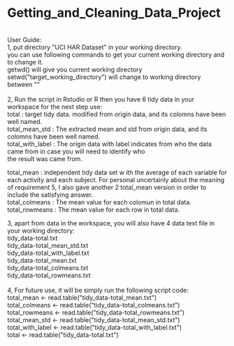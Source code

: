 Getting_and_Cleaning_Data_Project
=================================
</br>
User Guide:</br>
1, put directory "UCI HAR Dataset" in your working directory.</br>
    you can use following commands to get your current working directory and to change it.</br>
getwd() will give you current working directory</br>
setwd("target_working_directory")  will change to working directory between ""</br>
</br>
2, Run the script in Rstudio or R then you have 6 tidy data in your workspace for the next step use:</br>
total : target tidy data. modified from origin data, and its colomns have been well named.</br>
total_mean_std : The extracted mean and std from origin data, and its colomns have been well named.</br>
total_with_label : The origin data with label indicates from who the data came from in case you will need to identify who</br> the result was came from.</br>

total_mean : independent tidy data set w ith the average of each variable for each activity and each subject. For personal uncertainly about the meaning of requirement 5, I also gave another 2 total_mean version in order to include the satisfying answer.</br>
total_colmeans : The mean value for each colomun in total data.</br>
total_rowmeans : The mean value for each row in total data.</br>


3, apart from data in the workspace, you will also have 4 data text file in your working directory:</br>
tidy_data-total.txt</br>
tidy_data-total_mean_std.txt</br>
tidy_data-total_with_label.txt</br>
tidy_data-total_mean.txt</br>
tidy_data-total_colmeans.txt</br>
tidy_data-total_rowmeans.txt</br>
</br>
4, For future use, it will be simply run the following script code:</br>
total_mean <- read.table("tidy_data-total_mean.txt")</br>
total_colmeans <- read.table("tidy_data-total_colmeans.txt")</br>
total_rowmeans <- read.table("tidy_data-total_rowmeans.txt")</br>
total_mean_std <- read.table("tidy_data-total_mean_std.txt")</br>
total_with_label <- read.table("tidy_data-total_with_label.txt")</br>
total <- read.table("tidy_data-total.txt")</br>

